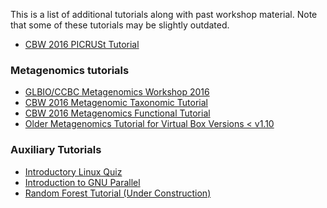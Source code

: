 This is a list of additional tutorials along with past workshop material. Note that some of these tutorials may be slightly outdated.  
  
* [CBW 2016 PICRUSt Tutorial](https://github.com/mlangill/microbiome_helper/wiki/CBW-2016-PICRUSt-tutorial)
  
### Metagenomics tutorials
  
* [GLBIO/CCBC Metagenomics Workshop 2016](https://github.com/mlangill/microbiome_helper/wiki/CCBC-Workshop-2016) 
* [CBW 2016 Metagenomic Taxonomic Tutorial](https://github.com/mlangill/microbiome_helper/wiki/CBW-2016-Metagenomic-Taxonomic-Tutorial)
* [CBW 2016 Metagenomics Functional Tutorial](https://github.com/mlangill/microbiome_helper/wiki/CBW-2016-Metagenomics-Functional-Tutorial)   
* [Older Metagenomics Tutorial for Virtual Box Versions < v1.10](https://github.com/mlangill/microbiome_helper/wiki/Metagenomics-Tutorial-(Older))  
   
### Auxiliary Tutorials  
  
* [Introductory Linux Quiz](https://github.com/mlangill/microbiome_helper/wiki/Introductory-Linux-Quiz)
* [Introduction to GNU Parallel](https://github.com/mlangill/microbiome_helper/wiki/Quick-Introduction-to-GNU-Parallel)  
* [Random Forest Tutorial (Under Construction)](https://github.com/mlangill/microbiome_helper/wiki/Random-Forest-Tutorial-(UNDER-CONSTRUCTION))  